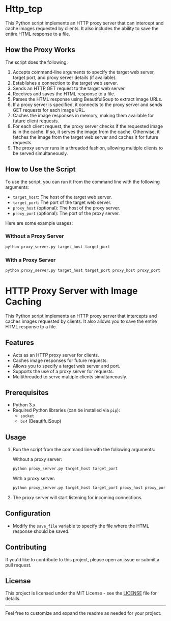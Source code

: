 # Http_tcp

This Python script implements an HTTP proxy server that can intercept and cache images requested by clients. It also includes the ability to save the entire HTML response to a file.

## How the Proxy Works

The script does the following:

1. Accepts command-line arguments to specify the target web server, target port, and proxy server details (if available).
2. Establishes a connection to the target web server.
3. Sends an HTTP GET request to the target web server.
4. Receives and saves the HTML response to a file.
5. Parses the HTML response using BeautifulSoup to extract image URLs.
6. If a proxy server is specified, it connects to the proxy server and sends GET requests for each image URL.
7. Caches the image responses in memory, making them available for future client requests.
8. For each client request, the proxy server checks if the requested image is in the cache. If so, it serves the image from the cache. Otherwise, it fetches the image from the target web server and caches it for future requests.
9. The proxy server runs in a threaded fashion, allowing multiple clients to be served simultaneously.

## How to Use the Script

To use the script, you can run it from the command line with the following arguments:

- `target_host`: The host of the target web server.
- `target_port`: The port of the target web server.
- `proxy_host` (optional): The host of the proxy server.
- `proxy_port` (optional): The port of the proxy server.

Here are some example usages:

### Without a Proxy Server

```bash
python proxy_server.py target_host target_port
```

### With a Proxy Server

```bash
python proxy_server.py target_host target_port proxy_host proxy_port
```

# HTTP Proxy Server with Image Caching

This Python script implements an HTTP proxy server that intercepts and caches images requested by clients. It also allows you to save the entire HTML response to a file.

## Features

- Acts as an HTTP proxy server for clients.
- Caches image responses for future requests.
- Allows you to specify a target web server and port.
- Supports the use of a proxy server for requests.
- Multithreaded to serve multiple clients simultaneously.

## Prerequisites

- Python 3.x
- Required Python libraries (can be installed via `pip`):
  - `socket`
  - `bs4` (BeautifulSoup)
  
## Usage

1. Run the script from the command line with the following arguments:

   Without a proxy server:

   ```bash
   python proxy_server.py target_host target_port
   ```

   With a proxy server:

   ```bash
   python proxy_server.py target_host target_port proxy_host proxy_port
   ```

2. The proxy server will start listening for incoming connections.

## Configuration

- Modify the `save_file` variable to specify the file where the HTML response should be saved.

## Contributing

If you'd like to contribute to this project, please open an issue or submit a pull request.

## License

This project is licensed under the MIT License - see the [LICENSE](LICENSE) file for details.

---

Feel free to customize and expand the readme as needed for your project.
